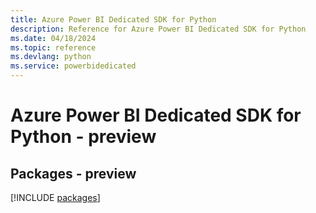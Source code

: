 ```yaml
---
title: Azure Power BI Dedicated SDK for Python
description: Reference for Azure Power BI Dedicated SDK for Python
ms.date: 04/18/2024
ms.topic: reference
ms.devlang: python
ms.service: powerbidedicated
---
```

# Azure Power BI Dedicated SDK for Python - preview
## Packages - preview
[!INCLUDE [packages](power-bi-dedicated-index.md)]